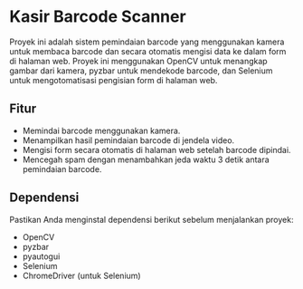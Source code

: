 # Kasir Barcode Scanner

Proyek ini adalah sistem pemindaian barcode yang menggunakan kamera untuk membaca barcode dan secara otomatis mengisi data ke dalam form di halaman web. Proyek ini menggunakan OpenCV untuk menangkap gambar dari kamera, pyzbar untuk mendekode barcode, dan Selenium untuk mengotomatisasi pengisian form di halaman web.

## Fitur

- Memindai barcode menggunakan kamera.
- Menampilkan hasil pemindaian barcode di jendela video.
- Mengisi form secara otomatis di halaman web setelah barcode dipindai.
- Mencegah spam dengan menambahkan jeda waktu 3 detik antara pemindaian barcode.

## Dependensi

Pastikan Anda menginstal dependensi berikut sebelum menjalankan proyek:

- OpenCV
- pyzbar
- pyautogui
- Selenium
- ChromeDriver (untuk Selenium)
